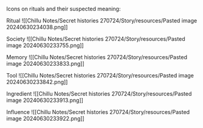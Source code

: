 
Icons on rituals and their suspected meaning:

Ritual
![[Chillu Notes/Secret histories 270724/Story/resources/Pasted image 20240630234038.png]]

Society
![[Chillu Notes/Secret histories 270724/Story/resources/Pasted image 20240630233755.png]]

Memory
![[Chillu Notes/Secret histories 270724/Story/resources/Pasted image 20240630233833.png]]

Tool
![[Chillu Notes/Secret histories 270724/Story/resources/Pasted image 20240630233842.png]]

Ingredient
![[Chillu Notes/Secret histories 270724/Story/resources/Pasted image 20240630233913.png]]

Influence
![[Chillu Notes/Secret histories 270724/Story/resources/Pasted image 20240630233922.png]]